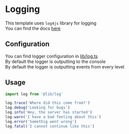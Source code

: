 # Logging

This template uses `log4js` library for logging \
You can find the docs [here](https://log4js-node.github.io/log4js-node/)

## Configuration

You can find logger configuration in [lib/log.ts](../../src/lib/log.ts) \
By default the logger is outputting to the console \
By default the logger is outputting events from every level

## Usage

```js
import log from '@lib/log'

log.trace('Where did this come from?')
log.debug('Looking for bugs')
log.info('Hey, the server has started')
log.warn('I have a bad feeling about this')
log.error('Somethig went wrong')
log.fatal('I cannot continue like this')
```
